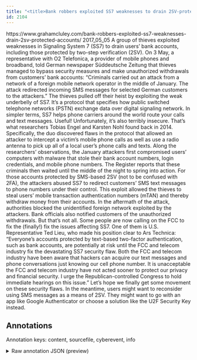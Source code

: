 ```yaml
---
title: "<title>Bank robbers exploited SS7 weaknesses to drain 2SV-protected accounts</title>"
id: 2104
---
```


<title>Bank robbers exploited SS7 weaknesses to drain 2SV-protected accounts</title>
<source> https://www.grahamcluley.com/bank-robbers-exploited-ss7-weaknesses-drain-2sv-protected-accounts/ </source>
<date> 2017_05_05 </date>
<text>
A group of thieves exploited weaknesses in Signaling System 7 (SS7) to drain users’ bank accounts, including those protected by two-step verification (2SV).
On 3 May, a representative with O2 Telefonica, a provider of mobile phones and broadband, told German newspaper Süddeutsche Zeitung that thieves managed to bypass security measures and make unauthorized withdrawals from customers’ bank accounts:
    “Criminals carried out an attack from a network of a foreign mobile network operator in the middle of January. The attack redirected incoming SMS messages for selected German customers to the attackers.”
The thieves pulled off their heist by exploiting the weak underbelly of SS7. It’s a protocol that specifies how public switched telephone networks (PSTN) exchange data over digital signaling network. In simpler terms, SS7 helps phone carriers around the world route your calls and text messages.
Useful! Unfortunately, it’s also terribly insecure.
That’s what researchers Tobias Engel and Karsten Nohl found back in 2014. Specifically, the duo discovered flaws in the protocol that allowed an attacker to intercept a victim’s mobile phone calls as well as use a radio antenna to pick up all of a local user’s phone calls and texts.
Along the researchers’ observations, the January attackers first compromised users’ computers with malware that stole their bank account numbers, login credentials, and mobile phone numbers. The Register reports that these criminals then waited until the middle of the night to spring into action.
For those accounts protected by SMS-based 2SV (not to be confused with 2FA), the attackers abused SS7 to redirect customers’ SMS text messages to phone numbers under their control. This exploit allowed the thieves to steal users’ mobile transaction authentication numbers (mTAN) and thereby withdraw money from their accounts.
In the aftermath of the attack, authorities blocked the unidentified foreign network exploited by the attackers. Bank officials also notified customers of the unauthorized withdrawals.
But that’s not all. Some people are now calling on the FCC to fix the (finally!) fix the issues affecting SS7. One of them is U.S. Representative Ted Lieu, who made his position clear to Ars Technica:
    “Everyone’s accounts protected by text-based two-factor authentication, such as bank accounts, are potentially at risk until the FCC and telecom industry fix the devastating SS7 security flaw. Both the FCC and telecom industry have been aware that hackers can acquire our text messages and phone conversations just knowing our cell phone number. It is unacceptable the FCC and telecom industry have not acted sooner to protect our privacy and financial security. I urge the Republican-controlled Congress to hold immediate hearings on this issue.”
Let’s hope we finally get some movement on these security flaws. In the meantime, users might want to reconsider using SMS messages as a means of 2SV. They might want to go with an app like Google Authenticator or choose a solution like the U2F Security Key instead.
</text>



## Annotations

Annotation keys: content, sourcefile, cyberevent, info

<details>
<summary>Raw annotation JSON (preview)</summary>

```json
{
  "content": "A group of thieves exploited weaknesses in Signaling System 7 (SS7) to drain users\u2019 bank accounts, including those protected by two-step verification (2SV). On 3 May, a representative with O2 Telefonica, a provider of mobile phones and broadband, told German newspaper S\u00fcddeutsche Zeitung that thieves managed to bypass security measures and make unauthorized withdrawals from customers\u2019 bank accounts:     \u201cCriminals carried out an attack from a network of a foreign mobile network operator in the middle of January. The attack redirected incoming SMS messages for selected German customers to the attackers.\u201d The thieves pulled off their heist by exploiting the weak underbelly of SS7. It\u2019s a protocol that specifies how public switched telephone networks (PSTN) exchange data over digital signaling network. In simpler terms, SS7 helps phone carriers around the world route your calls and text messages. Useful! Unfortunately, it\u2019s also terribly insecure. That\u2019s what researchers Tobias Engel and Karsten Nohl found back in 2014. Specifically, the duo discovered flaws in the protocol that allowed an attacker to intercept a victim\u2019s mobile phone calls as well as use a radio antenna to pick up all of a local user\u2019s phone calls and texts. Along the researchers\u2019 observations, the January attackers first compromised users\u2019 computers with malware that stole their bank account numbers, login credentials, and mobile phone numbers. The Register reports that these criminals then waited until the middle of the night to spring into action. For those accounts protected by SMS-based 2SV (not to be confused with 2FA), the attackers abused SS7 to redirect customers\u2019 SMS text messages to phone numbers under their control. This exploit allowed the thieves to steal users\u2019 mobile transaction authentication numbers (mTAN) and thereby withdraw money from their accounts. In the aftermath of the attack, authorities blocked the unidentified foreign network exploited by the attackers. Bank officials also notified customers of the unauthorized withdrawals. But that\u2019s not all. Some people are now calling on the FCC to fix the (finally!) fix the issues affecting SS7. One of them is U.S. Representative Ted Lieu, who made his position clear to Ars Technica:     \u201cEveryone\u2019s accounts protected by text-based two-factor authentication, such as bank accounts, are potentially at risk until the FCC and telecom industry fix the devastating SS7 security flaw. Both the FCC and telecom industry have been aware that hackers can acquire our text messages and phone conversations just knowing our cell phone number. It is unacceptable the FCC and telecom industry have not acted sooner to protect our privacy and financial security. I urge the Republican-controlled Congress to hold immediate hearings on this issue.\u201d Let\u2019s hope we finally get some movement on these security flaws. In the meantime, users might want to reconsider using SMS messages as a means of 2SV. They might want to go with an app like Google Authenticator or choose a solution like the U2F Security Key instead.",
  "sourcefile": "2104.txt",
  "cyberevent": {
    "hopper": [
      {
        "index": 0,
        "relation": "Same",
        "events": [
          {
            "index": "E5",
            "type": "Attack",
            "realis": "Actual",
            "nugget": {
              "startOffset": 1355,
              "index": "T19",
              "endOffset": 1360,
              "text": "stole"
            },
            "argument": [
              {
                "index": "T20",
                "text": "bank account numbers",
                "endOffset": 1387,
                "role": {
                  "type": "Compromised-Data"
                },
                "startOffset": 1367,
                "type": "PII"
              },
              {
                "index": "T22",
                "text": "mobi
```
</details>
